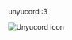 unyucord :3

![Unyucord icon](https://cdn.discordapp.com/icons/683630756249075738/79cedf0bd349243b2e3e09757bbca158.png?size=300 "Unyucord icon")
